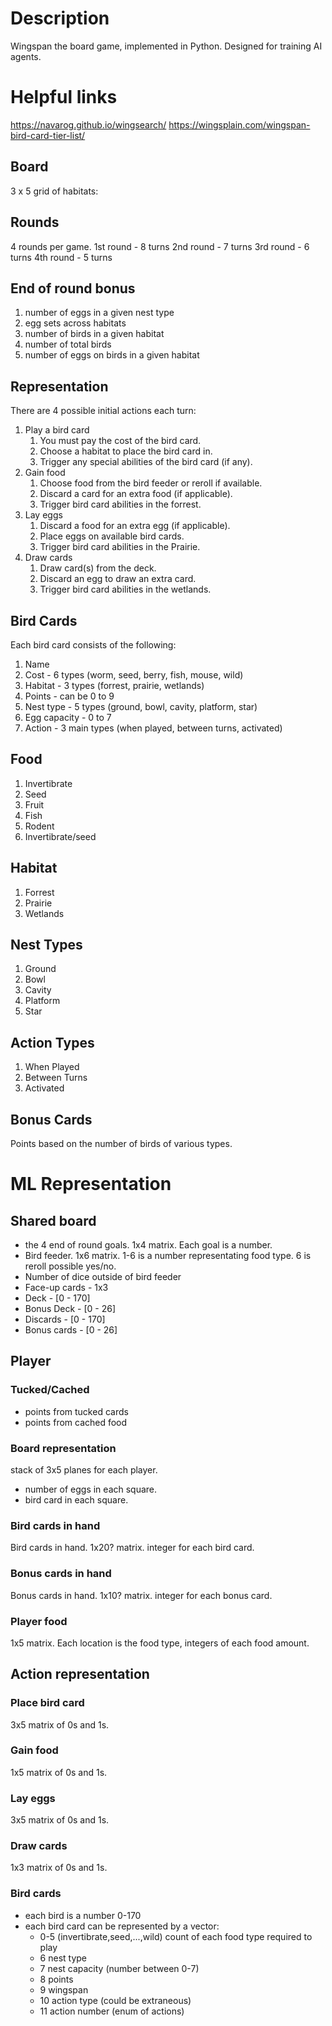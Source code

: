 # Description

Wingspan the board game, implemented in Python. Designed for training AI agents.

# Helpful links

https://navarog.github.io/wingsearch/
https://wingsplain.com/wingspan-bird-card-tier-list/

## Board

3 x 5 grid of habitats:

## Rounds

4 rounds per game.
1st round - 8 turns
2nd round - 7 turns
3rd round - 6 turns
4th round - 5 turns

## End of round bonus

1. number of eggs in a given nest type
2. egg sets across habitats
3. number of birds in a given habitat
4. number of total birds
5. number of eggs on birds in a given habitat

## Representation

There are 4 possible initial actions each turn:

1. Play a bird card
   1. You must pay the cost of the bird card.
   2. Choose a habitat to place the bird card in.
   3. Trigger any special abilities of the bird card (if any).
2. Gain food
   1. Choose food from the bird feeder or reroll if available.
   2. Discard a card for an extra food (if applicable).
   3. Trigger bird card abilities in the forrest.
3. Lay eggs
   1. Discard a food for an extra egg (if applicable).
   2. Place eggs on available bird cards.
   3. Trigger bird card abilities in the Prairie.
4. Draw cards
   1. Draw card(s) from the deck.
   2. Discard an egg to draw an extra card.
   3. Trigger bird card abilities in the wetlands.

## Bird Cards

Each bird card consists of the following:

1. Name
2. Cost - 6 types (worm, seed, berry, fish, mouse, wild)
3. Habitat - 3 types (forrest, prairie, wetlands)
4. Points - can be 0 to 9
5. Nest type - 5 types (ground, bowl, cavity, platform, star)
6. Egg capacity - 0 to 7
7. Action - 3 main types (when played, between turns, activated)

## Food

1. Invertibrate
2. Seed
3. Fruit
4. Fish
5. Rodent
6. Invertibrate/seed

## Habitat

1. Forrest
2. Prairie
3. Wetlands

## Nest Types

1. Ground
2. Bowl
3. Cavity
4. Platform
5. Star

## Action Types

1. When Played
2. Between Turns
3. Activated

## Bonus Cards

Points based on the number of birds of various types.

# ML Representation

## Shared board

- the 4 end of round goals. 1x4 matrix. Each goal is a number.
- Bird feeder. 1x6 matrix. 1-6 is a number representating food type. 6 is reroll possible yes/no.
- Number of dice outside of bird feeder
- Face-up cards - 1x3
- Deck - [0 - 170]
- Bonus Deck - [0 - 26]
- Discards - [0 - 170]
- Bonus cards - [0 - 26]

## Player

### Tucked/Cached

- points from tucked cards
- points from cached food

### Board representation

stack of 3x5 planes for each player.

- number of eggs in each square.
- bird card in each square.

### Bird cards in hand

Bird cards in hand.
1x20? matrix. integer for each bird card.

### Bonus cards in hand

Bonus cards in hand.
1x10? matrix. integer for each bonus card.

### Player food

1x5 matrix. Each location is the food type, integers of each food amount.

## Action representation

### Place bird card

3x5 matrix of 0s and 1s.

### Gain food

1x5 matrix of 0s and 1s.

### Lay eggs

3x5 matrix of 0s and 1s.

### Draw cards

1x3 matrix of 0s and 1s.

### Bird cards

- each bird is a number 0-170
- each bird card can be represented by a vector:
  - 0-5 (invertibrate,seed,...,wild) count of each food type required to play
  - 6 nest type
  - 7 nest capacity (number between 0-7)
  - 8 points
  - 9 wingspan
  - 10 action type (could be extraneous)
  - 11 action number (enum of actions)

